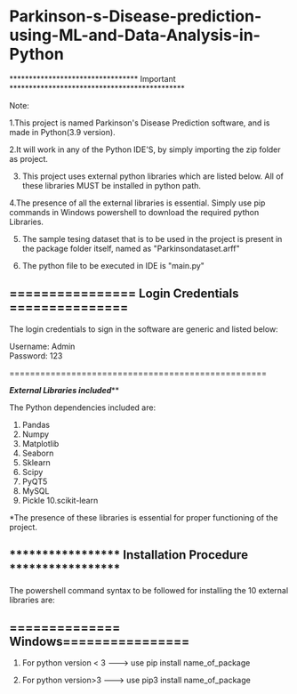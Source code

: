 # Parkinson-s-Disease-prediction-using-ML-and-Data-Analysis-in-Python

********************************* Important *********************************************

Note:

1.This project is named Parkinson's Disease Prediction software, and is made in Python(3.9 version). 

2.It will work in any of the Python IDE'S, by simply importing the zip folder as project. 

3. This project uses external python libraries which are listed below. All of these libraries MUST be installed in python path.

4.The presence of all the external libraries is essential.
Simply use pip commands in Windows powershell to download the required python Libraries.


5. The sample tesing dataset that is to be used in the project is present in the
   package folder itself, named as "Parkinsondataset.arff"

6. The python file to be executed in IDE is "main.py"

 ================ Login Credentials ===============
 --------------------------------------------------
The login credentials to sign in the software are generic and listed below:

 Username: Admin             
 Password: 123

 ================================================== 

*********External Libraries included***********

The Python dependencies included are:

1. Pandas
2. Numpy
3. Matplotlib
4. Seaborn
5. Sklearn
6. Scipy
7. PyQT5
8. MySQL 
9. Pickle
10.scikit-learn

*The presence of these libraries is essential for proper functioning of the project.

***************** Installation Procedure *****************
----------------------------------------------------------

The powershell command syntax to be followed for installing the 10 external libraries are:

 ============== Windows================
---------------------------------------
 
1. For python version < 3
--->   use pip install name_of_package

2. For python version>3
--->   use pip3 install name_of_package
